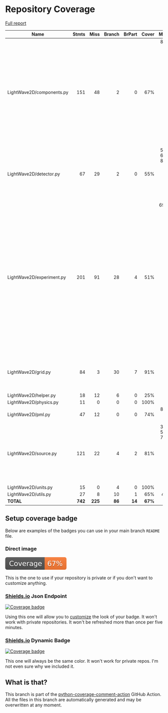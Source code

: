 # Repository Coverage

[Full report](https://htmlpreview.github.io/?https://github.com/MartinPdeS/LightWave2D/blob/python-coverage-comment-action-data/htmlcov/index.html)

| Name                      |    Stmts |     Miss |   Branch |   BrPart |   Cover |   Missing |
|-------------------------- | -------: | -------: | -------: | -------: | ------: | --------: |
| LightWave2D/components.py |      151 |       48 |        2 |        0 |     67% |87-97, 103-110, 121, 132, 143-146, 174-178, 184-190, 249, 274-281, 353-360, 389-391, 420-426 |
| LightWave2D/detector.py   |       67 |       29 |        2 |        0 |     55% |53-55, 61-63, 81-91, 97-106, 149-152, 158-163, 174 |
| LightWave2D/experiment.py |      201 |       91 |       28 |        4 |     51% |69, 83-90, 126, 148, 155, 162, 169, 176, 190, 204, 221, 226-227, 242, 285-315, 347-366, 406-425, 441-454, 490-571, 596-598, 616-618 |
| LightWave2D/grid.py       |       84 |        3 |       30 |        7 |     91% |27, 104->109, 109->114, 143, 172 |
| LightWave2D/helper.py     |       18 |       12 |        6 |        0 |     25% |      8-24 |
| LightWave2D/physics.py    |       11 |        0 |        0 |        0 |    100% |           |
| LightWave2D/pml.py        |       47 |       12 |        0 |        0 |     74% |83-87, 103-112 |
| LightWave2D/source.py     |      121 |       22 |        4 |        2 |     81% |33-39, 57-58, 76-78, 117, 148, 192, 248, 297-301, 345-349 |
| LightWave2D/units.py      |       15 |        0 |        4 |        0 |    100% |           |
| LightWave2D/utils.py      |       27 |        8 |       10 |        1 |     65% |     40-47 |
|                 **TOTAL** |  **742** |  **225** |   **86** |   **14** | **67%** |           |


## Setup coverage badge

Below are examples of the badges you can use in your main branch `README` file.

### Direct image

[![Coverage badge](https://raw.githubusercontent.com/MartinPdeS/LightWave2D/python-coverage-comment-action-data/badge.svg)](https://htmlpreview.github.io/?https://github.com/MartinPdeS/LightWave2D/blob/python-coverage-comment-action-data/htmlcov/index.html)

This is the one to use if your repository is private or if you don't want to customize anything.

### [Shields.io](https://shields.io) Json Endpoint

[![Coverage badge](https://img.shields.io/endpoint?url=https://raw.githubusercontent.com/MartinPdeS/LightWave2D/python-coverage-comment-action-data/endpoint.json)](https://htmlpreview.github.io/?https://github.com/MartinPdeS/LightWave2D/blob/python-coverage-comment-action-data/htmlcov/index.html)

Using this one will allow you to [customize](https://shields.io/endpoint) the look of your badge.
It won't work with private repositories. It won't be refreshed more than once per five minutes.

### [Shields.io](https://shields.io) Dynamic Badge

[![Coverage badge](https://img.shields.io/badge/dynamic/json?color=brightgreen&label=coverage&query=%24.message&url=https%3A%2F%2Fraw.githubusercontent.com%2FMartinPdeS%2FLightWave2D%2Fpython-coverage-comment-action-data%2Fendpoint.json)](https://htmlpreview.github.io/?https://github.com/MartinPdeS/LightWave2D/blob/python-coverage-comment-action-data/htmlcov/index.html)

This one will always be the same color. It won't work for private repos. I'm not even sure why we included it.

## What is that?

This branch is part of the
[python-coverage-comment-action](https://github.com/marketplace/actions/python-coverage-comment)
GitHub Action. All the files in this branch are automatically generated and may be
overwritten at any moment.